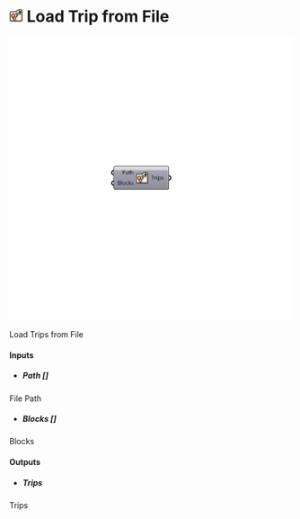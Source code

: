 # ![](../../images/icons/Load_Trip_from_File.png) Load Trip from File

![](../../images/components/Load_Trip_from_File.png)

Load Trips from File

#### Inputs
* ##### Path []
File Path
* ##### Blocks []
Blocks

#### Outputs
* ##### Trips
Trips